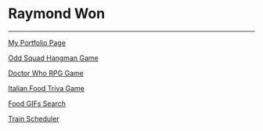# Raymond Won
-----------------------------------------

[My Portfolio Page](
https://raywon123.github.io/portfolio.html )

[Odd Squad Hangman Game](
https://raywon123.github.io/Word-Guess-Game/ )

[Doctor Who RPG Game](
https://raywon123.github.io/unit-4-game/ )

[Italian Food Triva Game](
https://raywon123.github.io/TriviaGame/ )

[Food GIFs Search](
https://raywon123.github.io/giftastic/ )

[Train Scheduler](
https://raywon123.github.io/train-scheduler/ )